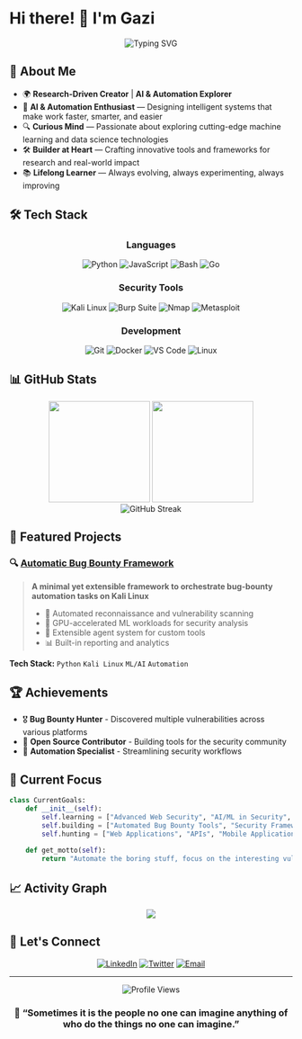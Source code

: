 # Hi there! 👋 I'm Gazi

<!-- This is a special repository! The README.md will show up on my GitHub profile -->

<div align="center">
  <img src="https://readme-typing-svg.herokuapp.com?font=Fira+Code&pause=1000&color=00F7FF&center=true&vCenter=true&width=435&lines=Bug+Bounty+Hunter;Security+Researcher;Automation+Enthusiast;Always+Learning+New+Things!" alt="Typing SVG" />
</div>

## 🚀 About Me

- 🌍 **Research-Driven Creator** | **AI & Automation Explorer**
- 🤖 **AI & Automation Enthusiast** — Designing intelligent systems that make work faster, smarter, and easier  
- 🔍 **Curious Mind** — Passionate about exploring cutting-edge machine learning and data science technologies  
- 🛠️ **Builder at Heart** — Crafting innovative tools and frameworks for research and real-world impact  
- 📚 **Lifelong Learner** — Always evolving, always experimenting, always improving 

## 🛠️ Tech Stack

<div align="center">
  
### Languages
![Python](https://img.shields.io/badge/-Python-3776AB?style=flat-square&logo=python&logoColor=white)
![JavaScript](https://img.shields.io/badge/-JavaScript-F7DF1E?style=flat-square&logo=javascript&logoColor=black)
![Bash](https://img.shields.io/badge/-Bash-4EAA25?style=flat-square&logo=gnubash&logoColor=white)
![Go](https://img.shields.io/badge/-Go-00ADD8?style=flat-square&logo=go&logoColor=white)

### Security Tools
![Kali Linux](https://img.shields.io/badge/-Kali%20Linux-557C94?style=flat-square&logo=kalilinux&logoColor=white)
![Burp Suite](https://img.shields.io/badge/-Burp%20Suite-FF6633?style=flat-square&logo=burpsuite&logoColor=white)
![Nmap](https://img.shields.io/badge/-Nmap-4682B4?style=flat-square&logo=nmap&logoColor=white)
![Metasploit](https://img.shields.io/badge/-Metasploit-2596CD?style=flat-square&logo=metasploit&logoColor=white)

### Development
![Git](https://img.shields.io/badge/-Git-F05032?style=flat-square&logo=git&logoColor=white)
![Docker](https://img.shields.io/badge/-Docker-2496ED?style=flat-square&logo=docker&logoColor=white)
![VS Code](https://img.shields.io/badge/-VS%20Code-007ACC?style=flat-square&logo=visualstudiocode&logoColor=white)
![Linux](https://img.shields.io/badge/-Linux-FCC624?style=flat-square&logo=linux&logoColor=black)

</div>

## 📊 GitHub Stats

<div align="center">
  <img height="180em" src="https://github-readme-stats.vercel.app/api?username=devloper-gazi&show_icons=true&theme=tokyonight&include_all_commits=true&count_private=true"/>
  <img height="180em" src="https://github-readme-stats.vercel.app/api/top-langs/?username=devloper-gazi&layout=compact&theme=tokyonight"/>
</div>

<div align="center">
  <img src="https://github-readme-streak-stats.herokuapp.com/?user=devloper-gazi&theme=tokyonight" alt="GitHub Streak"/>
</div>

## 🎯 Featured Projects

### 🔍 [Automatic Bug Bounty Framework](https://github.com/devloper-gazi/Automatic-Bug-Bounty-main)
> **A minimal yet extensible framework to orchestrate bug-bounty automation tasks on Kali Linux**
> 
> - 🎯 Automated reconnaissance and vulnerability scanning
> - 🚀 GPU-accelerated ML workloads for security analysis
> - 🔧 Extensible agent system for custom tools
> - 📊 Built-in reporting and analytics

**Tech Stack:** `Python` `Kali Linux` `ML/AI` `Automation`

## 🏆 Achievements

- 🎖️ **Bug Bounty Hunter** - Discovered multiple vulnerabilities across various platforms
- 🔧 **Open Source Contributor** - Building tools for the security community
- 🚀 **Automation Specialist** - Streamlining security workflows

## 🌟 Current Focus

```python
class CurrentGoals:
    def __init__(self):
        self.learning = ["Advanced Web Security", "AI/ML in Security", "Cloud Security"]
        self.building = ["Automated Bug Bounty Tools", "Security Frameworks"]
        self.hunting = ["Web Applications", "APIs", "Mobile Applications"]
    
    def get_motto(self):
        return "Automate the boring stuff, focus on the interesting vulnerabilities! 🔍"
```

## 📈 Activity Graph

<div align="center">
  <img src="https://github-readme-activity-graph.vercel.app/graph?username=devloper-gazi&theme=tokyo-night&hide_border=true" />
</div>

## 🤝 Let's Connect

<div align="center">
  
[![LinkedIn](https://img.shields.io/badge/-LinkedIn-0077B5?style=for-the-badge&logo=linkedin&logoColor=white)](https://linkedin.com/in/devloper-gazi)
[![Twitter](https://img.shields.io/badge/-Twitter-1DA1F2?style=for-the-badge&logo=twitter&logoColor=white)](https://twitter.com/devloper_gazi)
[![Email](https://img.shields.io/badge/-Email-D14836?style=for-the-badge&logo=gmail&logoColor=white)](mailto:developer-gazi@proton.me)

</div>

---

<div align="center">
  <img src="https://komarev.com/ghpvc/?username=devloper-gazi&color=blueviolet&style=flat-square&label=Profile+Views" alt="Profile Views" />
</div>

<div align="center">
  
### 💫 “Sometimes it is the people no one can imagine anything of who do the things no one can imagine.” 

</div>
